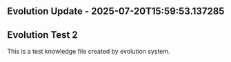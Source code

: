 

## Evolution Update - 2025-07-20T15:59:53.137285

## Evolution Test 2

This is a test knowledge file created by evolution system.
